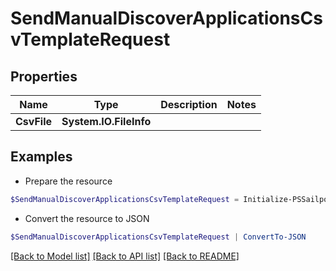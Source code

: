 # SendManualDiscoverApplicationsCsvTemplateRequest
## Properties

Name | Type | Description | Notes
------------ | ------------- | ------------- | -------------
**CsvFile** | **System.IO.FileInfo** |  | 

## Examples

- Prepare the resource
```powershell
$SendManualDiscoverApplicationsCsvTemplateRequest = Initialize-PSSailpointBetaSendManualDiscoverApplicationsCsvTemplateRequest  -CsvFile null
```

- Convert the resource to JSON
```powershell
$SendManualDiscoverApplicationsCsvTemplateRequest | ConvertTo-JSON
```

[[Back to Model list]](../README.md#documentation-for-models) [[Back to API list]](../README.md#documentation-for-api-endpoints) [[Back to README]](../README.md)

